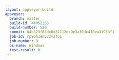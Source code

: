 ```yaml
---
layout: appveyor-build
appveyor:
  branch: master
  build-id: 44052256
  build-number: 520
  commit: 64b323f83dc0d87112dc9e3a30dc4f8ea31933f1
  job-id: rp9oh3en5v2v2fo1
  job-number: 3
  os-name: Windows
  test-result: 0
---
```

